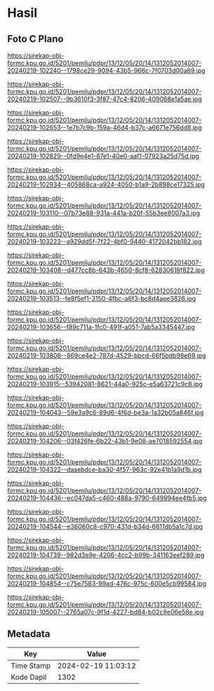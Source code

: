 # Hasil

## Foto C Plano

https://sirekap-obj-formc.kpu.go.id/5201/pemilu/pdpr/13/12/05/20/14/1312052014007-20240219-102240--1798ce29-9094-43b5-966c-7f0703d00a89.jpg

https://sirekap-obj-formc.kpu.go.id/5201/pemilu/pdpr/13/12/05/20/14/1312052014007-20240219-102507--9b3610f3-3f87-47c4-8206-409068e1a5ae.jpg

https://sirekap-obj-formc.kpu.go.id/5201/pemilu/pdpr/13/12/05/20/14/1312052014007-20240219-102653--1e7b7c9b-159a-46d4-b37c-a6671e756dd8.jpg

https://sirekap-obj-formc.kpu.go.id/5201/pemilu/pdpr/13/12/05/20/14/1312052014007-20240219-102829--0fd9e4e1-87e1-40e0-aaf1-07923a25d75d.jpg

https://sirekap-obj-formc.kpu.go.id/5201/pemilu/pdpr/13/12/05/20/14/1312052014007-20240219-102934--405868ca-a924-4050-b1a9-2b898ce17325.jpg

https://sirekap-obj-formc.kpu.go.id/5201/pemilu/pdpr/13/12/05/20/14/1312052014007-20240219-103110--07b73e88-931a-441a-b20f-55b3ee8007a3.jpg

https://sirekap-obj-formc.kpu.go.id/5201/pemilu/pdpr/13/12/05/20/14/1312052014007-20240219-103223--a929dd5f-7f22-4bf0-9440-4172042bb182.jpg

https://sirekap-obj-formc.kpu.go.id/5201/pemilu/pdpr/13/12/05/20/14/1312052014007-20240219-103408--d477cc8b-643b-4650-8cf8-62830618f822.jpg

https://sirekap-obj-formc.kpu.go.id/5201/pemilu/pdpr/13/12/05/20/14/1312052014007-20240219-103513--fe8f5ef1-3150-4fbc-a6f3-bc8d4aee3826.jpg

https://sirekap-obj-formc.kpu.go.id/5201/pemilu/pdpr/13/12/05/20/14/1312052014007-20240219-103656--f89c711a-1fc0-491f-a051-7ab5a3345447.jpg

https://sirekap-obj-formc.kpu.go.id/5201/pemilu/pdpr/13/12/05/20/14/1312052014007-20240219-103808--869ce4e2-787d-4529-bbcd-66f5bdb98e69.jpg

https://sirekap-obj-formc.kpu.go.id/5201/pemilu/pdpr/13/12/05/20/14/1312052014007-20240219-103915--53942081-8621-44a0-925c-e5a63721c9c8.jpg

https://sirekap-obj-formc.kpu.go.id/5201/pemilu/pdpr/13/12/05/20/14/1312052014007-20240219-104043--59e3a9c6-89d6-4f6d-be3a-1a32b05a846f.jpg

https://sirekap-obj-formc.kpu.go.id/5201/pemilu/pdpr/13/12/05/20/14/1312052014007-20240219-104206--03f426fe-6b22-43b1-9e08-ae7018592554.jpg

https://sirekap-obj-formc.kpu.go.id/5201/pemilu/pdpr/13/12/05/20/14/1312052014007-20240219-104322--daaebdce-ba30-4f57-963c-92e41b1a9d1b.jpg

https://sirekap-obj-formc.kpu.go.id/5201/pemilu/pdpr/13/12/05/20/14/1312052014007-20240219-104436--ec047da5-c460-488a-9790-649994ee4fb5.jpg

https://sirekap-obj-formc.kpu.go.id/5201/pemilu/pdpr/13/12/05/20/14/1312052014007-20240219-104544--e36060c8-c970-431d-b34d-6611db5a1c7d.jpg

https://sirekap-obj-formc.kpu.go.id/5201/pemilu/pdpr/13/12/05/20/14/1312052014007-20240219-104739--982d3e9e-4206-4cc2-b99b-341163eef289.jpg

https://sirekap-obj-formc.kpu.go.id/5201/pemilu/pdpr/13/12/05/20/14/1312052014007-20240219-104854--c75e7583-99ad-476c-975c-600e5cb99584.jpg

https://sirekap-obj-formc.kpu.go.id/5201/pemilu/pdpr/13/12/05/20/14/1312052014007-20240219-105007--2765a07c-9f1d-4227-bd84-b02c9e06e58e.jpg


## Metadata

| Key        | Value               |
| ---------- | ------------------- |
| Time Stamp | 2024-02-19 11:03:12 |
| Kode Dapil | 1302                |



